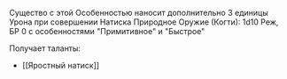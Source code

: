Существо с этой Особенностью наносит дополнительно 3 единицы Урона при совершении Натиска
Природное Оружие (Когти):
1d10 Реж, БР 0 с особенностями "Примитивное" и "Быстрое"

Получает таланты:
- [[Яростный натиск]]